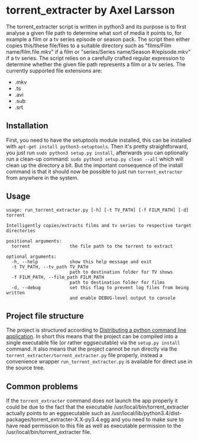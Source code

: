 # torrent_extracter by Axel Larsson

The torrent_extracter script is written in python3 and its purpose is to first analyse a given file path to determine what sort of media it points to, for example a film or a tv series episode or
season pack. The script then either copies this/these file/files to a suitable directory such as "films/Film name/film.file.mkv" if a film or "series/Series name/Season #/episode.mkv" if a 
tv series. The script relies on a carefully crafted regular expression to determine whether the given file path represents a film or a tv series. The currently supported file extensions are:
- .mkv
- .ts
- .avi
- .sub
- .srt

## Installation

First, you need to have the setuptools module installed, this can be installed with `apt-get install python3-setuptools`. Then it's pretty straightforward, you just run 
`sudo python3 setup.py install`, afterwards you can optionally run a clean-up command: `sudo python3 setup.py clean --all` which will clean up the directory a bit. But the important consequence of
the install command is that it should now be possible to just run `torrent_extracter` from anywhere in the system.

## Usage

    usage: run_torrent_extracter.py [-h] [-t TV_PATH] [-f FILM_PATH] [-d] torrent
    
    Intelligently copies/extracts films and tv series to respective target
    directories
    
    positional arguments:
      torrent               the file path to the torrent to extract
    
    optional arguments:
      -h, --help            show this help message and exit
      -t TV_PATH, --tv_path TV_PATH
                            path to destination folder for TV shows
      -f FILM_PATH, --film_path FILM_PATH
                            path to destination folder for films
      -d, --debug           set this flag to prevent log files from being written
                            and enable DEBUG-level output to console



## Project file structure

The project is structured according to [Distributing a python command line application](http://gehrcke.de/2014/02/distributing-a-python-command-line-application/).
In short this means that the project can be compiled into a single executable file (or rather eggsecutable) via the `setup.py install` command. It also means that the project cannot be run 
directly via the `torrent_extracter/torrent_extracter.py` file properly, instead a convenience wrapper `run_torrent_extracter.py` is available for direct use in the source tree. 

## Common problems

If the `torrent_extracter` command does not launch the app properly it could be due to the fact that the executable /usr/local/bin/torrent_extracter actually points to an eggsecutable such as 
/usr/local/lib/python3.4/dist-packages/torrent_extracter-X.X-py3.4.egg and you need to make sure to have read permission to this file as well as executable permission to the 
/usr/local/bin/torrent_extracter file.
